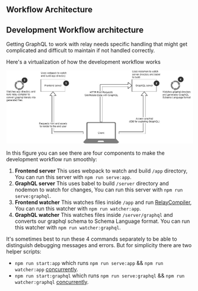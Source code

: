 Workflow Architecture
-----------------

## Development Workflow architecture
Getting GraphQL to work with relay needs specific handling that might get complicated and difficult to maintain if not handled correctly.

Here's a virtualization of how the development workflow works

![Development workflow Architecture](./architecture.jpg)

In this figure you can see there are four components to make the development workflow run smoothly:
1. **Frontend server** This uses webpack to watch and build `/app` directory, You can run this server with `npm run serve:app`.
2. **GraphQL server** This uses babel to build `/server` directory and nodemon to watch for changes, You can run this server with `npm run serve:graphql`.
3. **Frontend watcher** This watches files inside `/app` and run [RelayCompiler](https://facebook.github.io/relay/docs/relay-compiler.html), You can run this watcher with `npm run watcher:app`.
4. **GraphQL watcher** This watches files inside `/server/graphql` and converts our graphql schema to Schema Language format. You can run this watcher with `npm run watcher:graphql`.

It's sometimes best to run these 4 commands separately to be able to distinguish debugging messages and errors. But for simplicity there are two helper scripts:
- `npm run start:app` which runs `npm run serve:app` && `npm run watcher:app` [concurrently](https://github.com/kimmobrunfeldt/concurrently).
- `npm run start:graphql` which runs `npm run serve:graphql` && `npm run watcher:graphql` [concurrently](https://github.com/kimmobrunfeldt/concurrently).

